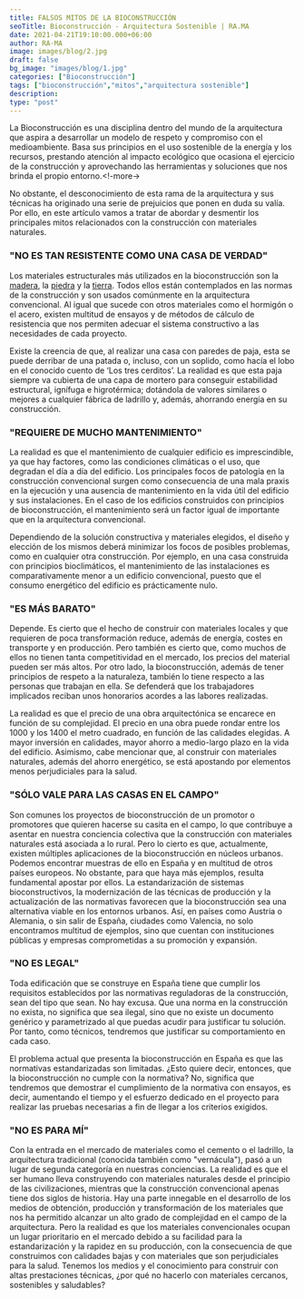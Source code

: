 ```yaml
---
title: FALSOS MITOS DE LA BIOCONSTRUCCIÓN
seoTitle: Bioconstrucción - Arquitectura Sostenible | RA.MA
date: 2021-04-21T19:10:00.000+06:00
author: RA·MA
image: images/blog/2.jpg
draft: false
bg_image: "images/blog/1.jpg"
categories: ["Bioconstrucción"]
tags: ["bioconstrucción","mitos","arquitectura sostenible"]
description: 
type: "post" 
---
```


La Bioconstrucción es una disciplina dentro del mundo de la arquitectura que aspira a desarrollar un modelo de respeto y compromiso con el medioambiente. Basa sus principios en el uso sostenible de la energía y los recursos, prestando atención al impacto ecológico que ocasiona el ejercicio de la construcción y aprovechando las herramientas y soluciones que nos brinda el propio entorno.<!-more->

No obstante, el desconocimiento de esta rama de la arquitectura y sus técnicas ha originado una serie de prejuicios que ponen en duda su valía. Por ello, en este artículo vamos a tratar de abordar y desmentir los principales mitos relacionados con la construcción con materiales naturales. 


### "NO ES TAN RESISTENTE COMO UNA CASA DE VERDAD"

Los materiales estructurales más utilizados en la bioconstrucción son la [madera](https://es.wikiarquitectura.com/edificio/museo-de-la-madera/ ), la [piedra](https://es.wikiarquitectura.com/edificio/casa-bavinger/) y la [tierra](https://es.wikiarquitectura.com/edificio/escuela-primaria-en-gando/). Todos ellos están contemplados en las normas de la construcción y son usados comúnmente en la arquitectura convencional. Al igual que sucede con otros materiales como el hormigón o el acero, existen multitud de ensayos y de métodos de cálculo de resistencia que nos permiten adecuar el sistema constructivo a las necesidades de cada proyecto. 

Existe la creencia de que, al realizar una casa con paredes de paja, esta se puede derribar de una patada o, incluso, con un soplido, como hacía el lobo en el conocido cuento de ‘Los tres cerditos’. La realidad es que esta paja siempre va cubierta de una capa de mortero para conseguir estabilidad estructural, ignífuga e higrotérmica; dotándola de valores similares o mejores a cualquier fábrica de ladrillo y, además, ahorrando energía en su construcción.


### "REQUIERE DE MUCHO MANTENIMIENTO" 

La realidad es que el mantenimiento de cualquier edificio es imprescindible, ya que hay factores, como las condiciones climáticas o el uso, que degradan el día a día del edificio. 
Los principales focos de patología en la construcción convencional surgen como consecuencia de una mala praxis en la ejecución y una ausencia de mantenimiento en la vida útil del edificio y sus instalaciones. En el caso de los edificios construidos con principios de bioconstrucción, el mantenimiento será un factor igual de importante que en la arquitectura convencional. 

Dependiendo de la solución constructiva y materiales elegidos, el diseño y elección de los mismos deberá minimizar los focos de posibles problemas, como en cualquier otra construcción. Por ejemplo, en una casa construida con principios bioclimáticos, el mantenimiento de las instalaciones es comparativamente menor a un edificio convencional, puesto que el consumo energético del edificio es prácticamente nulo.


### "ES MÁS BARATO"

Depende. Es cierto que el hecho de construir con materiales locales y que requieren de poca transformación reduce, además de energía, costes en transporte y en producción.
Pero también es cierto que, como muchos de ellos no tienen tanta competitividad en el mercado, los precios del material pueden ser más altos. Por otro lado, la bioconstrucción, además de tener principios de respeto a la naturaleza, también lo tiene respecto a las personas que trabajan en ella. Se defenderá que los trabajadores implicados reciban unos honorarios acordes a las labores realizadas. 

La realidad es que el precio de una obra arquitectónica se encarece en función de su complejidad. El precio en una obra puede rondar entre los 1000 y los 1400 el metro cuadrado, en función de las calidades elegidas. A mayor inversión en calidades, mayor ahorro a medio-largo plazo en la vida del edificio. Asimismo, cabe mencionar que, al construir con materiales naturales, además del ahorro energético, se está apostando por elementos menos perjudiciales para la salud.


### "SÓLO VALE PARA LAS CASAS EN EL CAMPO"

Son comunes los proyectos de bioconstrucción de un promotor o promotores que quieren hacerse su casita en el campo, lo que contribuye a asentar en nuestra conciencia colectiva que la construcción con materiales naturales está asociada a lo rural. 
Pero lo cierto es que, actualmente, existen múltiples aplicaciones de la bioconstrucción en núcleos urbanos. Podemos encontrar muestras de ello en España y en multitud de otros países europeos. No obstante, para que haya más ejemplos, resulta fundamental  apostar por ellos.
La estandarización de sistemas bioconstructivos, la modernización de las técnicas de producción y la actualización de las normativas favorecen que la bioconstrucción sea una alternativa viable en los entornos urbanos.
Así, en países como Austria o Alemania, o sin salir de España, ciudades como Valencia, no solo encontramos multitud de ejemplos, sino que cuentan con instituciones públicas y empresas comprometidas a su promoción y expansión. 


### "NO ES LEGAL"

Toda edificación que se construye en España tiene que cumplir los requisitos establecidos por las normativas reguladoras de la construcción, sean del tipo que sean. No hay excusa.
Que una norma en la construcción no exista, no significa que sea ilegal, sino que no existe un documento genérico y parametrizado al que puedas acudir para justificar tu solución. Por tanto, como técnicos, tendremos que justificar su comportamiento en cada caso. 
    
El problema actual que presenta la bioconstrucción en España es que las normativas estandarizadas son limitadas. ¿Esto quiere decir, entonces, que la bioconstrucción no cumple con la normativa? No, significa que tendremos que demostrar el cumplimiento de la normativa con ensayos, es decir, aumentando el tiempo y el esfuerzo dedicado en el proyecto para realizar las pruebas necesarias a fin de llegar a los criterios exigidos. 


### "NO ES PARA MÍ"

Con la entrada en el mercado de materiales como el cemento o el ladrillo, la arquitectura tradicional (conocida también como "vernácula"),  pasó a un lugar de segunda categoría en nuestras conciencias. La realidad es que el ser humano lleva construyendo con materiales naturales desde el principio de las civilizaciones, mientras que  la construcción convencional apenas tiene dos siglos de historia. 
Hay una parte innegable en el desarrollo de los medios de obtención, producción y transformación de los materiales que nos ha permitido alcanzar un alto grado de complejidad en el campo de la arquitectura. Pero la realidad es que los materiales convencionales ocupan un lugar prioritario en el mercado debido a su facilidad para la estandarización y la rapidez en su producción, con la consecuencia de que construimos con calidades bajas y con materiales que son perjudiciales para la salud.
Tenemos los medios y el conocimiento para construir con altas prestaciones técnicas, ¿por qué no hacerlo con materiales cercanos, sostenibles y saludables?

